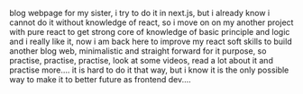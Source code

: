blog webpage for my sister, i try to do it in next.js, but i already know i cannot do it without knowledge of react, so i move on on my another project with pure react to get strong core of knowledge of basic principle and logic and i really like it, now i am back here to improve my react soft skills to build another blog web, minimalistic and straight forward for it purpose, so practise, practise, practise, look at some videos, read a lot about it and practise more.... it is hard to do it that way, but i know it is the only possible way to make it to better future as frontend dev....
